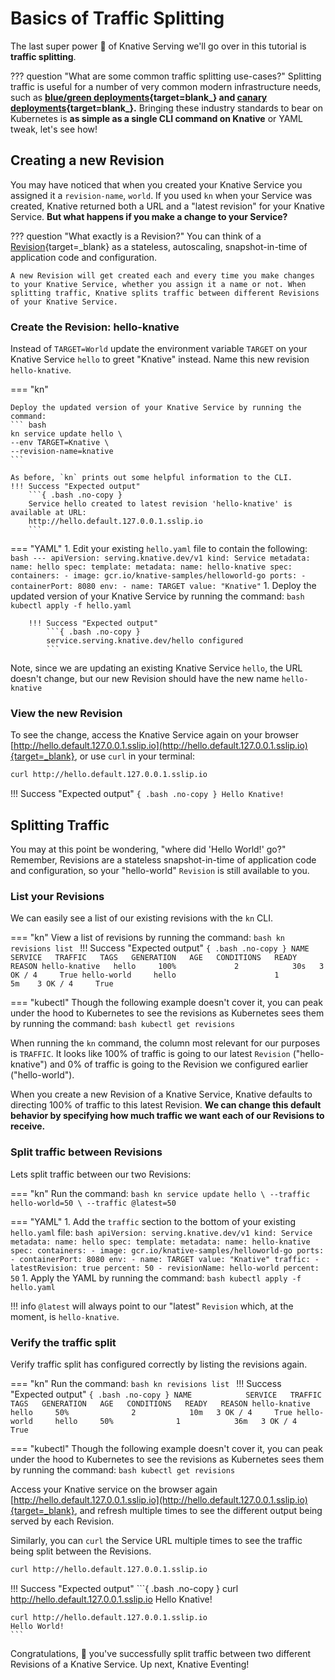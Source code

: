 # Basics of Traffic Splitting
The last super power :rocket: of Knative Serving we'll go over in this tutorial is **traffic splitting**.

??? question "What are some common traffic splitting use-cases?"
    Splitting traffic is useful for a number of very common modern infrastructure needs, such as
    **[blue/green deployments](https://martinfowler.com/bliki/BlueGreenDeployment.html){target=blank_}
    and
    [canary deployments](https://martinfowler.com/bliki/CanaryRelease.html){target=blank_}.**
    Bringing these industry standards to bear on Kubernetes is **as simple as a single CLI command on Knative** or YAML tweak, let's see how!


## Creating a new Revision

You may have noticed that when you created your Knative Service you assigned it a `revision-name`, `world`. If you used `kn` when your Service was created, Knative returned both a URL and a "latest revision" for your Knative Service. **But what happens if you make a change to your Service?**

??? question "What exactly is a Revision?"
    You can think of a [Revision](../serving/README.md#serving-resources){target=_blank} as a stateless, autoscaling, snapshot-in-time of application code and configuration.

    A new Revision will get created each and every time you make changes to your Knative Service, whether you assign it a name or not. When splitting traffic, Knative splits traffic between different Revisions of your Knative Service.

### Create the Revision: hello-knative

Instead of `TARGET=World` update the environment variable `TARGET` on your Knative Service `hello` to greet "Knative" instead.  Name this new revision `hello-knative`.

=== "kn"

    Deploy the updated version of your Knative Service by running the command:
    ``` bash
    kn service update hello \
    --env TARGET=Knative \
    --revision-name=knative
    ```

    As before, `kn` prints out some helpful information to the CLI.
    !!! Success "Expected output"
        ```{ .bash .no-copy }
        Service hello created to latest revision 'hello-knative' is available at URL:
        http://hello.default.127.0.0.1.sslip.io
        ```

=== "YAML"
    1. Edit your existing `hello.yaml` file to contain the following:
        ``` bash
        ---
        apiVersion: serving.knative.dev/v1
        kind: Service
        metadata:
          name: hello
        spec:
          template:
            metadata:
              name: hello-knative
            spec:
              containers:
                - image: gcr.io/knative-samples/helloworld-go
                  ports:
                    - containerPort: 8080
                  env:
                    - name: TARGET
                      value: "Knative"
        ```
    1. Deploy the updated version of your Knative Service by running the command:
        ``` bash
        kubectl apply -f hello.yaml
        ```

        !!! Success "Expected output"
            ```{ .bash .no-copy }
            service.serving.knative.dev/hello configured
            ```


Note, since we are updating an existing Knative Service `hello`, the URL doesn't change, but our new Revision should have the new name `hello-knative`

### View the new Revision

To see the change, access the Knative Service again on your browser [http://hello.default.127.0.0.1.sslip.io](http://hello.default.127.0.0.1.sslip.io){target=_blank}, or use `curl` in your terminal:
```bash
curl http://hello.default.127.0.0.1.sslip.io
```

!!! Success "Expected output"
    ```{ .bash .no-copy }
    Hello Knative!
    ```

## Splitting Traffic

You may at this point be wondering, "where did 'Hello World!' go?" Remember, Revisions are a stateless snapshot-in-time of application code and configuration, so your "hello-world" `Revision` is still available to you.

### List your Revisions

We can easily see a list of our existing revisions with the `kn` CLI.


=== "kn"
    View a list of revisions by running the command:
    ```bash
    kn revisions list
    ```
    !!! Success "Expected output"
        ```{ .bash .no-copy }
        NAME            SERVICE   TRAFFIC   TAGS   GENERATION   AGE   CONDITIONS   READY   REASON
        hello-knative   hello     100%             2            30s   3 OK / 4     True
        hello-world     hello                      1            5m    3 OK / 4     True
        ```

=== "kubectl"
    Though the following example doesn't cover it, you can peak under the hood to Kubernetes to see the revisions as Kubernetes sees them by running the command:
    ```bash
    kubectl get revisions
    ```

When running the `kn` command, the column most relevant for our purposes is `TRAFFIC`. It looks like 100% of traffic is going to our latest `Revision` ("hello-knative")
and 0% of traffic is going to the Revision we configured earlier ("hello-world").

When you create a new Revision of a Knative Service, Knative defaults to directing 100% of traffic to this latest Revision. **We can change this default behavior by specifying how much traffic we want each of our Revisions to receive.**

### Split traffic between Revisions

Lets split traffic between our two Revisions:

=== "kn"
    Run the command:
    ```bash
    kn service update hello \
    --traffic hello-world=50 \
    --traffic @latest=50
    ```

=== "YAML"
    1. Add the `traffic` section to the bottom of your existing `hello.yaml` file:
        ``` bash
        apiVersion: serving.knative.dev/v1
        kind: Service
        metadata:
          name: hello
        spec:
          template:
            metadata:
              name: hello-knative
            spec:
              containers:
                - image: gcr.io/knative-samples/helloworld-go
                  ports:
                    - containerPort: 8080
                  env:
                    - name: TARGET
                      value: "Knative"
          traffic:
          - latestRevision: true
            percent: 50
          - revisionName: hello-world
            percent: 50
        ```
    1. Apply the YAML by running the command:
        ``` bash
        kubectl apply -f hello.yaml
        ```

!!! info
    `@latest` will always point to our "latest" `Revision` which, at the moment, is `hello-knative`.

### Verify the traffic split

Verify traffic split has configured correctly by listing the revisions again.

=== "kn"
    Run the command:
    ```bash
    kn revisions list
    ```
    !!! Success "Expected output"
        ```{ .bash .no-copy }
        NAME            SERVICE   TRAFFIC   TAGS   GENERATION   AGE   CONDITIONS   READY   REASON
        hello-knative   hello     50%              2            10m   3 OK / 4     True
        hello-world     hello     50%              1            36m   3 OK / 4     True
        ```

=== "kubectl"
     Though the following example doesn't cover it, you can peak under the hood to Kubernetes to see the revisions as Kubernetes sees them by running the command:
    ```bash
    kubectl get revisions
    ```


Access your Knative service on the browser again [http://hello.default.127.0.0.1.sslip.io](http://hello.default.127.0.0.1.sslip.io){target=_blank}, and refresh multiple times to see the different output being served by each Revision.

Similarly, you can `curl` the Service URL multiple times to see the traffic being split between the Revisions.
```bash
curl http://hello.default.127.0.0.1.sslip.io
```

!!! Success "Expected output"
    ```{ .bash .no-copy }
    curl http://hello.default.127.0.0.1.sslip.io
    Hello Knative!

    curl http://hello.default.127.0.0.1.sslip.io
    Hello World!
    ```

Congratulations, :tada: you've successfully split traffic between two different Revisions of a Knative Service. Up next, Knative Eventing!
